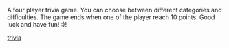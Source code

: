 A four player trivia game. You can choose between different categories and difficulties. The game ends when one of the player reach 10 points. Good luck and have fun! :)!

[trivia](https://user-images.githubusercontent.com/74028194/111287885-549ace00-864c-11eb-8aae-dce79d943e48.png)
